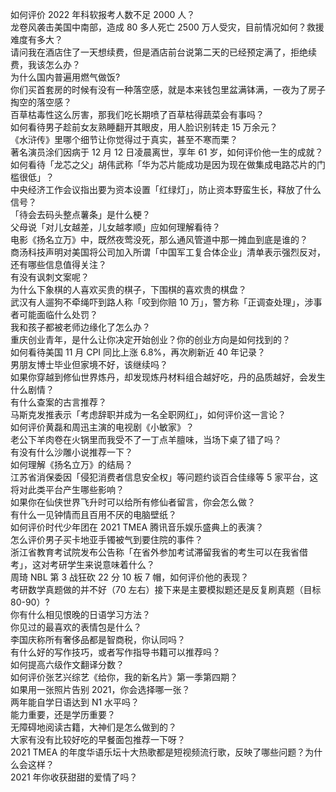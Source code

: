 如何评价 2022 年科软报考人数不足 2000 人？  
龙卷风袭击美国中南部，造成 80 多人死亡 2500 万人受灾，目前情况如何？救援难度有多大？  
请问我在酒店住了一天想续费，但是酒店前台说第二天的已经预定满了，拒绝续费，我该怎么办？  
为什么国内普遍用燃气做饭?  
你们买首套房的时候有没有一种落空感，就是本来钱包里盆满钵满，一夜为了房子掏空的落空感？  
百草枯毒性这么厉害，那我们吃长期喷了百草枯得蔬菜会有事吗？  
如何看待男子趁前女友熟睡翻开其眼皮，用人脸识别转走 15 万余元？  
《水浒传》里哪个细节让你觉得过于真实，甚至不寒而栗？  
著名演员涂们因病于 12 月 12 日凌晨离世，享年 61 岁，如何评价他一生的成就？  
如何看待「龙芯之父」胡伟武称「华为芯片能成功是因为现在做集成电路芯片的门槛很低」？  
中央经济工作会议指出要为资本设置「红绿灯」，防止资本野蛮生长，释放了什么信号？  
「待会去码头整点薯条」是什么梗？  
父母说「对儿女越差，儿女越孝顺」应如何理解看待？  
电影《扬名立万》中，既然夜莺没死，那么通风管道中那一摊血到底是谁的？  
商汤科技声明对美国将公司加入所谓「中国军工复合体企业」清单表示强烈反对，还有哪些信息值得关注？  
有没有讽刺文案呢？  
为什么下象棋的人喜欢买贵的棋子，下围棋的喜欢贵的棋盘？  
武汉有人遛狗不牵绳吓到路人称「咬到你赔 10 万」，警方称「正调查处理」，涉事者可能面临什么处罚？  
我和孩子都被老师边缘化了怎么办？  
重庆创业青年，是什么让你决定开始创业？你的创业方向是如何找到的？  
如何看待美国 11 月 CPI 同比上涨 6.8%，再次刷新近 40 年记录？  
男朋友博士毕业但家境不好，该继续吗？  
如果你穿越到修仙世界炼丹，却发现炼丹材料组合越好吃，丹的品质越好，会发生什么剧情？  
有什么查案的古言推荐？  
马斯克发推表示「考虑辞职并成为一名全职网红」，如何评价这一言论？  
如何评价黄磊和周迅主演的电视剧《小敏家》？  
老公下羊肉卷在火锅里而我受不了一丁点羊膻味，当场下桌了错了吗？  
有没有什么沙雕小说推荐一下？  
如何理解《扬名立万》的结局？  
江苏省消保委因「侵犯消费者信息安全权」等问题约谈百合佳缘等 5 家平台，这将对此类平台产生哪些影响？  
如果你在仙侠世界飞升时可以给所有修仙者留言，你会怎么做？  
有什么一见钟情而且百用不厌的电脑壁纸？  
如何评价时代少年团在 2021 TMEA 腾讯音乐娱乐盛典上的表演？  
怎么评价男子买卡地亚手镯被气到要住院的事件？  
浙江省教育考试院发布公告称「在省外参加考试滞留我省的考生可以在我省借考」，这对考研学生来说意味着什么？  
周琦 NBL 第 3 战狂砍 22 分 10 板 7 帽，如何评价他的表现？  
考研数学真题做的并不好（70 左右）接下来是主要模拟题还是反复刷真题（目标 80-90）?  
你有什么相见恨晚的日语学习方法？  
你见过的最喜欢的表情包是什么？  
李国庆称所有奢侈品都是智商税，你认同吗？  
有什么好的写作技巧，或者写作指导书籍可以推荐吗？  
如何提高六级作文翻译分数？  
如何评价张艺兴综艺《给你，我的新名片》第一季第四期？  
如果用一张照片告别 2021，你会选择哪一张？  
两年能自学日语达到 N1 水平吗？  
能力重要，还是学历重要？  
无障碍地阅读古籍，大神们是怎么做到的？  
大家有没有比较好吃的早餐面包推荐一下呀？  
2021 TMEA 的年度华语乐坛十大热歌都是短视频流行歌，反映了哪些问题？为什么会这样？  
2021 年你收获甜甜的爱情了吗？  
